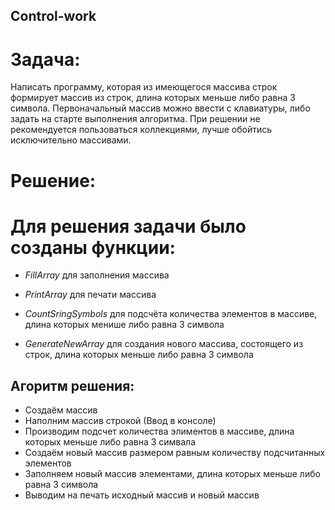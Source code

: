 ## Control-work

# Задача:

Написать программу, которая из имеющегося массива строк формирует массив из строк, длина которых меньше либо равна 3 символа. Первоначальный массив можно ввести с клавиатуры, либо задать на старте выполнения алгоритма. При решении не рекомендуется пользоваться коллекциями, лучше обойтись исключительно массивами.

# Решение:

# Для решения задачи было созданы функции:

* _FillArray_ для заполнения массива

* _PrintArray_ для печати массива

* _CountSringSymbols_ для подсчёта количества элементов в массиве, длина которых менише либо равна 3 символа

* _GenerateNewArray_ для создания нового массива, состоящего из строк, длина которых меньше либо равна 3 символа

## Агоритм решения:

* Cоздаём массив
* Наполним массив строкой (Ввод в консоле)
* Производим подсчет количества элиментов в  массиве, длина которых меньше либо равна 3 симвала
* Создаём новый массив размером равным количеству подсчитанных элементов 
* Заполняем новый массив элементами, длина которых меньше либо равна 3 символа 
* Выводим на печать исходный массив и новый массив


